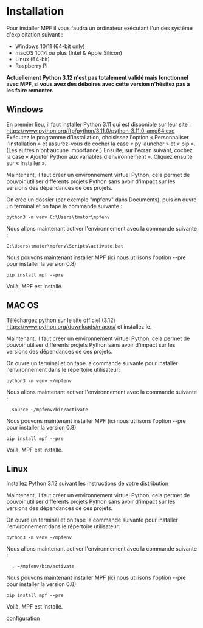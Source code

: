 # Installation

Pour installer MPF il vous faudra un ordinateur exécutant l'un des système d'exploitation suivant :

-   Windows 10/11 (64-bit only)
-   macOS 10.14 ou plus (Intel & Apple Silicon)
-   Linux (64-bit)
-   Raspberry PI

**Actuellement Python 3.12 n'est pas totalement validé mais fonctionnel avec MPF, si vous avez des déboires avec cette version n'hésitez pas à les faire remonter.**

## Windows

En premier lieu, il faut installer Python 3.11 qui est disponible sur leur site : https://www.python.org/ftp/python/3.11.0/python-3.11.0-amd64.exe
Exécutez le programme d'installation, choisissez l'option « Personnaliser l'installation » et assurez-vous de cocher la case « py launcher » et « pip ». (Les autres n'ont aucune importance.) Ensuite, sur l'écran suivant, cochez la case « Ajouter Python aux variables d'environnement ». Cliquez ensuite sur « Installer ».

Maintenant, il faut créer un environnement virtuel Python, cela permet de pouvoir utiliser différents projets Python sans avoir d'impact sur les versions des dépendances de ces projets.

On crée un dossier (par exemple "mpfenv" dans Documents), puis on ouvre un terminal et on tape la commande suivante :
```
python3 -m venv C:\Users\tmator\mpfenv
```

Nous allons maintenant activer l'environnement  avec la commande suivante :

```
C:\Users\tmator\mpfenv\Scripts\activate.bat
```
Nous pouvons maintenant installer MPF (ici nous utilisons l'option --pre pour installer la version 0.8)

```
pip install mpf --pre
```
Voilà, MPF est installé.

## MAC OS

Téléchargez python sur le site officiel (3.12) https://www.python.org/downloads/macos/ et installez le.

Maintenant, il faut créer un environnement virtuel Python, cela permet de pouvoir utiliser différents projets Python sans avoir d'impact sur les versions des dépendances de ces projets.

On ouvre un terminal et on tape la commande suivante pour installer l'environnement dans le répertoire utilisateur:
```
python3 -m venv ~/mpfenv
```

Nous allons maintenant activer l'environnement  avec la commande suivante :

```
  source ~/mpfenv/bin/activate
```
Nous pouvons maintenant installer MPF (ici nous utilisons l'option --pre pour installer la version 0.8)

```
pip install mpf --pre
```
Voilà, MPF est installé.

## Linux

Installez Python 3.12 suivant les instructions de votre distribution

Maintenant, il faut créer un environnement virtuel Python, cela permet de pouvoir utiliser différents projets Python sans avoir d'impact sur les versions des dépendances de ces projets.

On ouvre un terminal et on tape la commande suivante pour installer l'environnement dans le répertoire utilisateur:
```
python3 -m venv ~/mpfenv
```

Nous allons maintenant activer l'environnement  avec la commande suivante :

```
  . ~/mpfenv/bin/activate
```
Nous pouvons maintenant installer MPF (ici nous utilisons l'option --pre pour installer la version 0.8)

```
pip install mpf --pre
```
Voilà, MPF est installé.

[configuration](Configuration.md)
